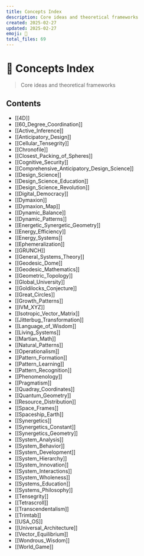 ```yaml
---
title: Concepts Index
description: Core ideas and theoretical frameworks
created: 2025-02-27
updated: 2025-02-27
emoji: 🧠
total_files: 69
---
```


# 🧠 Concepts Index

> Core ideas and theoretical frameworks

## Contents

- [[4D]]
- [[60_Degree_Coordination]]
- [[Active_Inference]]
- [[Anticipatory_Design]]
- [[Cellular_Tensegrity]]
- [[Chronofile]]
- [[Closest_Packing_of_Spheres]]
- [[Cognitive_Security]]
- [[Comprehensive_Anticipatory_Design_Science]]
- [[Design_Science]]
- [[Design_Science_Education]]
- [[Design_Science_Revolution]]
- [[Digital_Democracy]]
- [[Dymaxion]]
- [[Dymaxion_Map]]
- [[Dynamic_Balance]]
- [[Dynamic_Patterns]]
- [[Energetic_Synergetic_Geometry]]
- [[Energy_Efficiency]]
- [[Energy_Systems]]
- [[Ephemeralization]]
- [[GRUNCH]]
- [[General_Systems_Theory]]
- [[Geodesic_Dome]]
- [[Geodesic_Mathematics]]
- [[Geometric_Topology]]
- [[Global_University]]
- [[Goldilocks_Conjecture]]
- [[Great_Circles]]
- [[Growth_Patterns]]
- [[IVM_XYZ]]
- [[Isotropic_Vector_Matrix]]
- [[Jitterbug_Transformation]]
- [[Language_of_Wisdom]]
- [[Living_Systems]]
- [[Martian_Math]]
- [[Natural_Patterns]]
- [[Operationalism]]
- [[Pattern_Formation]]
- [[Pattern_Learning]]
- [[Pattern_Recognition]]
- [[Phenomenology]]
- [[Pragmatism]]
- [[Quadray_Coordinates]]
- [[Quantum_Geometry]]
- [[Resource_Distribution]]
- [[Space_Frames]]
- [[Spaceship_Earth]]
- [[Synergetics]]
- [[Synergetics_Constant]]
- [[Synergetics_Geometry]]
- [[System_Analysis]]
- [[System_Behavior]]
- [[System_Development]]
- [[System_Hierarchy]]
- [[System_Innovation]]
- [[System_Interactions]]
- [[System_Wholeness]]
- [[Systems_Education]]
- [[Systems_Philosophy]]
- [[Tensegrity]]
- [[Tetrascroll]]
- [[Transcendentalism]]
- [[Trimtab]]
- [[USA_OS]]
- [[Universal_Architecture]]
- [[Vector_Equilibrium]]
- [[Wondrous_Wisdom]]
- [[World_Game]]